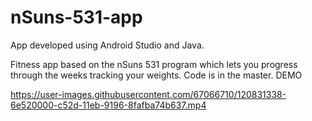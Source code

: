 # nSuns-531-app
App developed using Android Studio and Java.

Fitness app based on the nSuns 531 program which lets you progress through the weeks tracking your weights.
Code is in the master.
DEMO

https://user-images.githubusercontent.com/67066710/120831338-6e520000-c52d-11eb-9196-8fafba74b637.mp4
